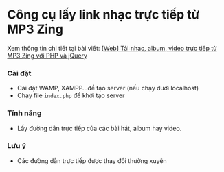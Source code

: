 # Công cụ lấy link nhạc trực tiếp từ MP3 Zing

Xem thông tin chi tiết tại bài viết: [[Web] Tải nhạc, album, video trực tiếp từ MP3 Zing với PHP và jQuery](http://tanvietblog.com/2015/09/05/web-tai-nhac-album-video-truc-tiep-tu-mp3-zing-voi-php-jquery)

### Cài đặt

- Cài đặt WAMP, XAMPP...để tạo server (nếu chạy dưới localhost)
- Chạy file `index.php` để khởi tạo server

### Tính năng

- Lấy đường dẫn trực tiếp của các bài hát, album hay video.

### Lưu ý

- Các đường dẫn trực tiếp được thay đổi thường xuyên